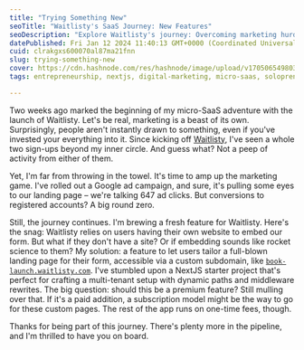 ```yaml
---
title: "Trying Something New"
seoTitle: "Waitlisty's SaaS Journey: New Features"
seoDescription: "Explore Waitlisty's journey: Overcoming marketing hurdles and innovating in micro-SaaS with unique features."
datePublished: Fri Jan 12 2024 11:40:13 GMT+0000 (Coordinated Universal Time)
cuid: clrakgxs600070al87ma21fnn
slug: trying-something-new
cover: https://cdn.hashnode.com/res/hashnode/image/upload/v1705065498036/9760d1ed-af33-4326-bced-a1edbb13bd3d.jpeg
tags: entrepreneurship, nextjs, digital-marketing, micro-saas, solopreneur

---
```




Two weeks ago marked the beginning of my micro-SaaS adventure with the launch of Waitlisty. Let's be real, marketing is a beast of its own. Surprisingly, people aren't instantly drawn to something, even if you've invested your everything into it. Since kicking off [Waitlisty](https://waitlisty.io), I've seen a whole two sign-ups beyond my inner circle. And guess what? Not a peep of activity from either of them.

Yet, I'm far from throwing in the towel. It's time to amp up the marketing game. I've rolled out a Google ad campaign, and sure, it's pulling some eyes to our landing page – we're talking 647 ad clicks. But conversions to registered accounts? A big round zero.

Still, the journey continues. I'm brewing a fresh feature for Waitlisty. Here's the snag: Waitlisty relies on users having their own website to embed our form. But what if they don't have a site? Or if embedding sounds like rocket science to them? My solution: a feature to let users tailor a full-blown landing page for their form, accessible via a custom subdomain, like [`book-launch.waitlisty.com`](http://book-launch.waitlisty.com). I've stumbled upon a NextJS starter project that's perfect for crafting a multi-tenant setup with dynamic paths and middleware rewrites. The big question: should this be a premium feature? Still mulling over that. If it's a paid addition, a subscription model might be the way to go for these custom pages. The rest of the app runs on one-time fees, though.

Thanks for being part of this journey. There's plenty more in the pipeline, and I'm thrilled to have you on board.
